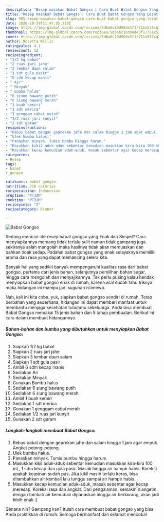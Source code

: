```yaml
---
description: "Resep masakan Babat Gongso | Cara Buat Babat Gongso Yang Lezat Sekali"
title: "Resep masakan Babat Gongso | Cara Buat Babat Gongso Yang Lezat Sekali"
slug: 985-resep-masakan-babat-gongso-cara-buat-babat-gongso-yang-lezat-sekali
date: 2020-10-29T21:47:05.210Z
image: https://img-global.cpcdn.com/recipes/5d6a6c10d90de5f1/751x532cq70/babat-gongso-foto-resep-utama.jpg
thumbnail: https://img-global.cpcdn.com/recipes/5d6a6c10d90de5f1/751x532cq70/babat-gongso-foto-resep-utama.jpg
cover: https://img-global.cpcdn.com/recipes/5d6a6c10d90de5f1/751x532cq70/babat-gongso-foto-resep-utama.jpg
author: Rosetta Willis
ratingvalue: 4.1
reviewcount: 12
recipeingredient:
- "1/2 kg babat"
- "2 ruas jari jahe"
- "3 lembar daun salam"
- "1 sdt gula pasir"
- "6 sdm kecap manis"
- " Air"
- " Minyak"
- " Bumbu halus"
- "6 siung bawang putih"
- "6 siung bawang merah"
- "1 buah kemiri"
- "1 sdt merica"
- "1 genggam cabai merah"
- "1/2 ruas jari kunyit"
- "2 sdt garam"
recipeinstructions:
- "Rebus babat dengan geprekan jahe dan salam hingga 1 jam agar empuk. Angkat potong-potong."
- "Ulek bumbu halus."
- "Panaskan minyak. Tumis bumbu hingga harum."
- "Masukkan kikil aduk-aduk sebentar kemudian masukkan kira-kira 100 mL, 1 sdm kecap dan gula pasir. Masak hingga air hampir habis. Koreksi apakah keasinan sudah pas. Jika kikil masih terlalu keras, bisa ditambahkan air kembali lalu tunggu sampai air hampir habis."
- "Masukkan kecap kemudian aduk-aduk, masak sebentar agar kecap meresap. Koreksi rasa dan angkat. Dari pengalaman, semakin diangetin dengan tambah air kemudian dipanaskan hingga air berkurang, akan jadi lebih enak :)"
categories:
- Resep
tags:
- babat
- gongso

katakunci: babat gongso 
nutrition: 218 calories
recipecuisine: Indonesian
preptime: "PT32M"
cooktime: "PT31M"
recipeyield: "2"
recipecategory: Dinner

---
```



![Babat Gongso](https://img-global.cpcdn.com/recipes/5d6a6c10d90de5f1/751x532cq70/babat-gongso-foto-resep-utama.jpg)

Sedang mencari ide resep babat gongso yang Enak dan Simpel? Cara menyiapkannya memang tidak terlalu sulit namun tidak gampang juga. sekiranya salah mengolah maka hasilnya tidak akan memuaskan dan bahkan tidak sedap. Padahal babat gongso yang enak selayaknya memiliki aroma dan rasa yang dapat memancing selera kita.

Banyak hal yang sedikit banyak mempengaruhi kualitas rasa dari babat gongso, pertama dari jenis bahan, selanjutnya pemilihan bahan segar, hingga cara mengolah dan menyajikannya. Tak perlu pusing kalau hendak menyiapkan babat gongso enak di rumah, karena asal sudah tahu triknya maka hidangan ini mampu jadi suguhan istimewa.




Nah, kali ini kita coba, yuk, siapkan babat gongso sendiri di rumah. Tetap berbahan yang sederhana, hidangan ini dapat memberi manfaat untuk membantu menjaga kesehatan tubuhmu sekeluarga. Anda bisa membuat Babat Gongso memakai 15 jenis bahan dan 5 tahap pembuatan. Berikut ini cara dalam membuat hidangannya.

<!--inarticleads1-->

##### Bahan-bahan dan bumbu yang dibutuhkan untuk menyiapkan Babat Gongso:

1. Siapkan 1/2 kg babat
1. Siapkan 2 ruas jari jahe
1. Siapkan 3 lembar daun salam
1. Siapkan 1 sdt gula pasir
1. Ambil 6 sdm kecap manis
1. Sediakan  Air
1. Sediakan  Minyak
1. Gunakan  Bumbu halus
1. Sediakan 6 siung bawang putih
1. Sediakan 6 siung bawang merah
1. Ambil 1 buah kemiri
1. Sediakan 1 sdt merica
1. Gunakan 1 genggam cabai merah
1. Sediakan 1/2 ruas jari kunyit
1. Gunakan 2 sdt garam




<!--inarticleads2-->

##### Langkah-langkah membuat Babat Gongso:

1. Rebus babat dengan geprekan jahe dan salam hingga 1 jam agar empuk. Angkat potong-potong.
1. Ulek bumbu halus.
1. Panaskan minyak. Tumis bumbu hingga harum.
1. Masukkan kikil aduk-aduk sebentar kemudian masukkan kira-kira 100 mL, 1 sdm kecap dan gula pasir. Masak hingga air hampir habis. Koreksi apakah keasinan sudah pas. Jika kikil masih terlalu keras, bisa ditambahkan air kembali lalu tunggu sampai air hampir habis.
1. Masukkan kecap kemudian aduk-aduk, masak sebentar agar kecap meresap. Koreksi rasa dan angkat. Dari pengalaman, semakin diangetin dengan tambah air kemudian dipanaskan hingga air berkurang, akan jadi lebih enak :)




Gimana nih? Gampang kan? Itulah cara membuat babat gongso yang bisa Anda praktikkan di rumah. Semoga bermanfaat dan selamat mencoba!
